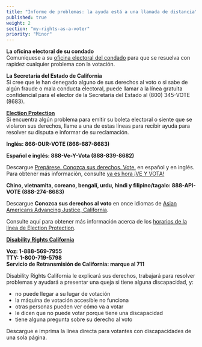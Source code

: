 ```yaml
---
title: "Informe de problemas: la ayuda está a una llamada de distancia"
published: true
weight: 2
section: "my-rights-as-a-voter"
priority: "Minor"
---
```


**La oficina electoral de su condado**  
Comuníquese a su [oficina electoral del condado](#section-election-office-contact) para que se resuelva con rapidez cualquier problema con la votación.  

**La Secretaría del Estado de California**  
Si cree que le han denegado alguno de sus derechos al voto o si sabe de algún fraude o mala conducta electoral, puede llamar a la línea gratuita confidencial para el elector de la Secretaría del Estado al (800) 345-VOTE (8683).  

**[Election Protection](http://www.866ourvote.org/)**  
Si encuentra algún problema para emitir su boleta electoral o siente que se violaron sus derechos, llame a una de estas líneas para recibir ayuda para resolver su disputa e informar de su reclamación.  

**Inglés: 866-OUR-VOTE (866-687-8683)**  

**Español e inglés: 888-Ve-Y-Vota (888-839-8682)**  

Descargue [Prepárese. Conozca sus derechos. Vote.](https://drive.google.com/file/d/0B0h2E_kd8S-LOU1Sd3gwajRKVHo1X1g1WjFGdWwxWkJ1cmY0/view?usp=sharing) en español y en inglés. Para obtener más información, consulte [ya es hora ¡VE Y VOTA!](http://veyvota.yaeshora.info/state?id=0005)  

**Chino, vietnamita, coreano, bengalí, urdu, hindi y filipino/tagalo: 888-API-VOTE (888-274-8683)**  

Descargue **Conozca sus derechos al voto** en once idiomas de [Asian Americans Advancing Justice, California](http://www.advancingjustice-alc.org/know-your-voting-rights/).  

Consulte aquí para obtener más información acerca de los [horarios de la línea de Election Protection](http://866ourvote.org/resources/#1524683963356-e1e39d95-b751).  

**[Disability Rights California](http://www.disabilityrightsca.org/pubs/PublicationsVoting.htm)**  

**Voz: 1-888-569-7955  
TTY: 1-800-719-5798  
Servicio de Retransmisión de California: marque al 711**  

Disability Rights California le explicará sus derechos, trabajará para resolver problemas y ayudará a presentar una queja si tiene alguna discapacidad, y:  
- no puede llegar a su lugar de votación  
- la máquina de votación accesible no funciona  
- otras personas pueden ver cómo va a votar  
- le dicen que no puede votar porque tiene una discapacidad  
- tiene alguna pregunta sobre su derecho al voto  

Descargue e imprima la línea directa para votantes con discapacidades de una sola página.